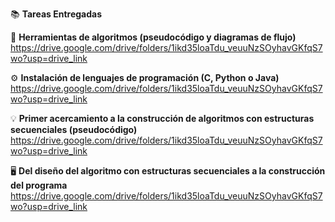 📚 **Tareas Entregadas**

🧩 **Herramientas de algoritmos (pseudocódigo y diagramas de flujo)**
https://drive.google.com/drive/folders/1ikd35loaTdu_veuuNzSOyhavGKfqS7wo?usp=drive_link

⚙️ **Instalación de lenguajes de programación (C, Python o Java)**
https://drive.google.com/drive/folders/1ikd35loaTdu_veuuNzSOyhavGKfqS7wo?usp=drive_link

💡 **Primer acercamiento a la construcción de algoritmos con estructuras secuenciales (pseudocódigo)**
https://drive.google.com/drive/folders/1ikd35loaTdu_veuuNzSOyhavGKfqS7wo?usp=drive_link

🖥️ **Del diseño del algoritmo con estructuras secuenciales a la construcción del programa**
https://drive.google.com/drive/folders/1ikd35loaTdu_veuuNzSOyhavGKfqS7wo?usp=drive_link
